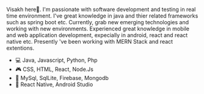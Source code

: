 Visakh here🖖. I'm passionate with software development and testing in real time environment. I've great knowledge in java and thier related frameworks such as spring boot etc. Currently, grab new emerging technologies and working with new environments. Experienced great knowledge in mobile and web application development, expecially in android, react and react native etc. Presently 've been working with MERN Stack and react extentions.
- 💻 Java, Javascript, Python, Php
- 🎮 CSS, HTML, React, Node.Js
- 📑 MySql, SqlLite, Firebase, Mongodb 
- 📱 React Native, Android Studio


<!---
VisakhVarghese/VisakhVarghese is a ✨ special ✨ repository because its `README.md` (this file) appears on your GitHub profile.
You can click the Preview link to take a look at your changes.
--->
